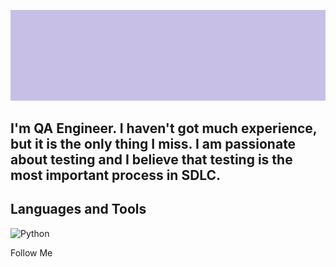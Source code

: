 <!--
**AnastasiiaZubarieva/anastasiiazubarieva** is a ✨ _special_ ✨ repository because its `README.md` (this file) appears on your GitHub profile.

Here are some ideas to get you started:

- 🔭 I’m currently working on ...
- 🌱 I’m currently learning ...
- 👯 I’m looking to collaborate on ...
- 🤔 I’m looking for help with ...
- 💬 Ask me about ...
- 📫 How to reach me: ...
- 😄 Pronouns: ...
- ⚡ Fun fact: ...
-->

[![Header](https://github.com/AnastasiiaZubarieva/anastasiiazubarieva/blob/main/assets/header.png)](https://www.linkedin.com/in/anastasiia-zubarieva/)

##  I'm QA Engineer. I haven't got much experience, but it is the only thing I miss. I am passionate about testing and I believe that testing is the most important process in SDLC. 

## Languages and Tools
![Python](https://img.shields.io/badge/-Python-436D95?style=flat-square&logo=python&logoColor=FFD809)

Follow Me
